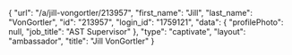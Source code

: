 {
    "url": "\/a\/jill-vongortler\/213957",
    "first_name": "Jill",
    "last_name": "VonGortler",
    "id": "213957",
    "login_id": "1759121",
    "data": {
        "profilePhoto": null,
        "job_title": "AST Supervisor"
    },
    "type": "captivate",
    "layout": "ambassador",
    "title": "Jill VonGortler"
}